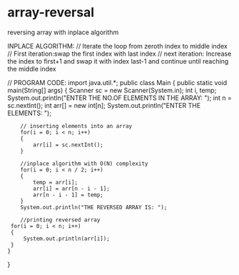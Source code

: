 # array-reversal
reversing array with inplace algorithm



INPLACE ALGORITHM:
// Iterate the loop from zeroth index to middle index
// First iteration:swap the first index with last index 
// next iteration: Increase the index to first+1 and swap it with index last-1 and continue until reaching the middle index

// PROGRAM CODE:
import java.util.*;
public class Main
{
	public static void main(String[] args) {
		Scanner sc = new Scanner(System.in);
		int i, temp;
		System.out.println("ENTER THE NO.OF ELEMENTS IN THE ARRAY: ");
		int n = sc.nextInt();
		int arr[] = new int[n];
		System.out.println("ENTER THE ELEMENTS: ");
		
		// inserting elements into an array
		for(i = 0; i < n; i++)
		{
		    arr[i] = sc.nextInt();
		}
		
		//inplace algorithm with O(N) complexity
		for(i = 0; i < n / 2; i++)
		{
		    temp = arr[i];
		    arr[i] = arr[n - i - 1];
		    arr[n - i - 1] = temp;
		}
		System.out.println("THE REVERSED ARRAY IS: ");
		  
		//printing reversed array
     for(i = 0; i < n; i++)
     {
         System.out.println(arr[i]);
     }
	}
}
  

